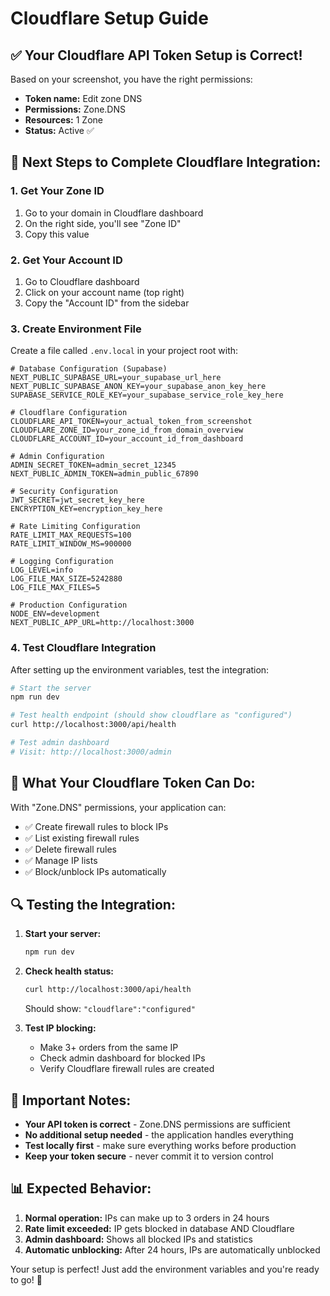 # Cloudflare Setup Guide

## ✅ Your Cloudflare API Token Setup is Correct!

Based on your screenshot, you have the right permissions:
- **Token name:** Edit zone DNS
- **Permissions:** Zone.DNS
- **Resources:** 1 Zone
- **Status:** Active ✅

## 🔧 Next Steps to Complete Cloudflare Integration:

### 1. Get Your Zone ID
1. Go to your domain in Cloudflare dashboard
2. On the right side, you'll see "Zone ID"
3. Copy this value

### 2. Get Your Account ID
1. Go to Cloudflare dashboard
2. Click on your account name (top right)
3. Copy the "Account ID" from the sidebar

### 3. Create Environment File
Create a file called `.env.local` in your project root with:

```env
# Database Configuration (Supabase)
NEXT_PUBLIC_SUPABASE_URL=your_supabase_url_here
NEXT_PUBLIC_SUPABASE_ANON_KEY=your_supabase_anon_key_here
SUPABASE_SERVICE_ROLE_KEY=your_supabase_service_role_key_here

# Cloudflare Configuration
CLOUDFLARE_API_TOKEN=your_actual_token_from_screenshot
CLOUDFLARE_ZONE_ID=your_zone_id_from_domain_overview
CLOUDFLARE_ACCOUNT_ID=your_account_id_from_dashboard

# Admin Configuration
ADMIN_SECRET_TOKEN=admin_secret_12345
NEXT_PUBLIC_ADMIN_TOKEN=admin_public_67890

# Security Configuration
JWT_SECRET=jwt_secret_key_here
ENCRYPTION_KEY=encryption_key_here

# Rate Limiting Configuration
RATE_LIMIT_MAX_REQUESTS=100
RATE_LIMIT_WINDOW_MS=900000

# Logging Configuration
LOG_LEVEL=info
LOG_FILE_MAX_SIZE=5242880
LOG_FILE_MAX_FILES=5

# Production Configuration
NODE_ENV=development
NEXT_PUBLIC_APP_URL=http://localhost:3000
```

### 4. Test Cloudflare Integration

After setting up the environment variables, test the integration:

```bash
# Start the server
npm run dev

# Test health endpoint (should show cloudflare as "configured")
curl http://localhost:3000/api/health

# Test admin dashboard
# Visit: http://localhost:3000/admin
```

## 🎯 What Your Cloudflare Token Can Do:

With "Zone.DNS" permissions, your application can:
- ✅ Create firewall rules to block IPs
- ✅ List existing firewall rules
- ✅ Delete firewall rules
- ✅ Manage IP lists
- ✅ Block/unblock IPs automatically

## 🔍 Testing the Integration:

1. **Start your server:**
   ```bash
   npm run dev
   ```

2. **Check health status:**
   ```bash
   curl http://localhost:3000/api/health
   ```
   Should show: `"cloudflare":"configured"`

3. **Test IP blocking:**
   - Make 3+ orders from the same IP
   - Check admin dashboard for blocked IPs
   - Verify Cloudflare firewall rules are created

## 🚨 Important Notes:

- **Your API token is correct** - Zone.DNS permissions are sufficient
- **No additional setup needed** - the application handles everything
- **Test locally first** - make sure everything works before production
- **Keep your token secure** - never commit it to version control

## 📊 Expected Behavior:

1. **Normal operation:** IPs can make up to 3 orders in 24 hours
2. **Rate limit exceeded:** IP gets blocked in database AND Cloudflare
3. **Admin dashboard:** Shows all blocked IPs and statistics
4. **Automatic unblocking:** After 24 hours, IPs are automatically unblocked

Your setup is perfect! Just add the environment variables and you're ready to go! 🚀
